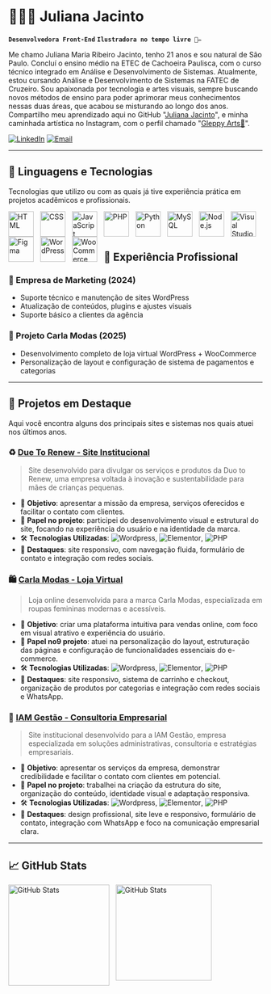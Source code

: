 # 👩🏻‍💻 Juliana Jacinto

**`Desenvolvedora Front-End`** **`Ilustradora no tempo livre 🎨✏️`**

Me chamo Juliana Maria Ribeiro Jacinto, tenho 21 anos e sou natural de São Paulo. Concluí o ensino médio na ETEC de Cachoeira Paulisca, com o curso técnico integrado em Análise e Desenvolvimento de Sistemas. Atualmente, estou cursando Análise e Desenvolvimento de Sistemas na FATEC de Cruzeiro. Sou apaixonada por tecnologia e artes visuais, sempre buscando novos métodos de ensino para poder aprimorar meus conhecimentos nessas duas áreas, que acabou se misturando ao longo dos anos. Compartilho meu aprendizado aqui no GitHub "[Juliana Jacinto](https://github.com/JulianaJacinto/)", e minha caminhada artística no Instagram, com o perfil chamado "[Gleppy Arts🌱](https://www.instagram.com/gleppy.arts)".

[![LinkedIn](https://img.shields.io/badge/-LinkedIn-0077B5?style=flat&logo=linkedin&logoColor=white)](https://www.linkedin.com/in/juliana-jacinto/)
[![Email](https://img.shields.io/badge/-Email-D14836?style=flat&logo=gmail&logoColor=white)](mailto:julimaria2003@gmail.com)

---

## 🤖 Linguagens e Tecnologias
Tecnologias que utilizo ou com as quais já tive experiência prática em projetos acadêmicos e profissionais.

<img 
    align="left" 
    alt="HTML"
    title="HTML" 
    width="50px" 
    style="padding-right: 10px;" 
    src="https://cdn.jsdelivr.net/gh/devicons/devicon@latest/icons/html5/html5-original.svg" 
/>
<img 
    align="left" 
    alt="CSS" 
    title="CSS"
    width="50px" 
    style="padding-right: 10px;" 
    src="https://cdn.jsdelivr.net/gh/devicons/devicon@latest/icons/css3/css3-original.svg" 
/>
<img 
    align="left" 
    alt="JavaScript" 
    title="JavaScript"
    width="50px" 
    style="padding-right: 10px;" 
    src="https://cdn.jsdelivr.net/gh/devicons/devicon@latest/icons/javascript/javascript-original.svg" 
/>
<img 
    align="left" 
    alt="PHP" 
    title="PHP"
    width="50px" 
    style="padding-right: 10px;" 
    src="https://cdn.jsdelivr.net/gh/devicons/devicon@latest/icons/php/php-original.svg" 
/>
<img 
    align="left" 
    alt="Python" 
    title="Python"
    width="50px" 
    style="padding-right: 10px;" 
    src="https://cdn.jsdelivr.net/gh/devicons/devicon@latest/icons/python/python-original.svg" 
/>
<img 
    align="left" 
    alt="MySQL" 
    title="MySQL"
    width="50px" 
    style="padding-right: 10px;" 
    src="https://cdn.jsdelivr.net/gh/devicons/devicon@latest/icons/mysql/mysql-original-wordmark.svg" 
/>
<img 
    align="left" 
    alt="Node.js" 
    title="Node.js"
    width="50px" 
    style="padding-right: 10px;" 
    src="https://cdn.jsdelivr.net/gh/devicons/devicon@latest/icons/nodejs/nodejs-original-wordmark.svg" 
/>
<img 
    align="left" 
    alt="Visual Studio Code" 
    title="Visual Studio Code"
    width="50px" 
    style="padding-right: 10px;" 
    src="https://cdn.jsdelivr.net/gh/devicons/devicon@latest/icons/vscode/vscode-original.svg" 
/>
<img 
    align="left" 
    alt="Figma" 
    title="Figma"
    width="50px" 
    style="padding-right: 10px;" 
    src="https://cdn.jsdelivr.net/gh/devicons/devicon@latest/icons/figma/figma-original.svg" 
/>
<img 
    align="left" 
    alt="WordPress" 
    title="WordPress"
    width="50px" 
    style="padding-right: 10px;" 
    src="https://cdn.jsdelivr.net/gh/devicons/devicon@latest/icons/wordpress/wordpress-original.svg" 
/>
<img 
    align="left" 
    alt="WooCommerce" 
    title="WooCommerce"
    width="50px" 
    style="padding-right: 10px;" 
    src="https://cdn.jsdelivr.net/gh/devicons/devicon@latest/icons/woocommerce/woocommerce-plain-wordmark.svg" 
/>
<br/>
<br/>

---

## 💼 Experiência Profissional

### 🏢 Empresa de Marketing (2024)
- Suporte técnico e manutenção de sites WordPress
- Atualização de conteúdos, plugins e ajustes visuais
- Suporte básico a clientes da agência

### 🛒 Projeto Carla Modas (2025)
- Desenvolvimento completo de loja virtual WordPress + WooCommerce
- Personalização de layout e configuração de sistema de pagamentos e categorias

---

## 📌 Projetos em Destaque
Aqui você encontra alguns dos principais sites e sistemas nos quais atuei nos últimos anos.

### ♻️ [Due To Renew - Site Institucional](https://duetorenew.com/)
> Site desenvolvido para divulgar os serviços e produtos da Duo to Renew, uma empresa voltada à inovação e sustentabilidade para mães de crianças pequenas.

- 🌿 **Objetivo**: apresentar a missão da empresa, serviços oferecidos e facilitar o contato com clientes.
- 💼 **Papel no projeto**: participei do desenvolvimento visual e estrutural do site, focando na experiência do usuário e na identidade da marca.
- 🛠️ **Tecnologias Utilizadas**: ![Wordpress](https://img.shields.io/badge/-WordPress-3776AB?style=flat&logo=wordpress&logoColor=white), ![Elementor](https://img.shields.io/badge/-ElementorPro-e6477c?style=flat&logo=elemetorpro&logoColor=white), ![PHP](https://img.shields.io/badge/-PHP-e68e47?style=flat&logo=php&logoColor=white)
- 📱 **Destaques**: site responsivo, com navegação fluida, formulário de contato e integração com redes sociais.

### 🛍️ [Carla Modas - Loja Virtual](https://carlaamodas.com.br/)
> Loja online desenvolvida para a marca Carla Modas, especializada em roupas femininas modernas e acessíveis.

- 🧵 **Objetivo**: criar uma plataforma intuitiva para vendas online, com foco em visual atrativo e experiência do usuário.
- 💼 **Papel no9 projeto**: atuei na personalização do layout, estruturação das páginas e configuração de funcionalidades essenciais do e-commerce.
- 🛠️ **Tecnologias Utilizadas**: ![Wordpress](https://img.shields.io/badge/-WordPress-3776AB?style=flat&logo=wordpress&logoColor=white), ![Elementor](https://img.shields.io/badge/-ElementorPro-e6477c?style=flat&logo=elemetorpro&logoColor=white), ![PHP](https://img.shields.io/badge/-PHP-e68e47?style=flat&logo=php&logoColor=white)
- 📱 **Destaques**: site responsivo, sistema de carrinho e checkout, organização de produtos por categorias e integração com redes sociais e WhatsApp.

### 🧠 [IAM Gestão - Consultoria Empresarial](https://iamgestao.com.br/)
> Site institucional desenvolvido para a IAM Gestão, empresa especializada em soluções administrativas, consultoria e estratégias empresariais.

- 🎯 **Objetivo**: apresentar os serviços da empresa, demonstrar credibilidade e facilitar o contato com clientes em potencial.
- 💼 **Papel no projeto**: trabalhei na criação da estrutura do site, organização do conteúdo, identidade visual e adaptação responsiva.
- 🛠️ **Tecnologias Utilizadas**: ![Wordpress](https://img.shields.io/badge/-WordPress-3776AB?style=flat&logo=wordpress&logoColor=white), ![Elementor](https://img.shields.io/badge/-ElementorPro-e6477c?style=flat&logo=elemetorpro&logoColor=white), ![PHP](https://img.shields.io/badge/-PHP-e68e47?style=flat&logo=php&logoColor=white)
- 📱 **Destaques**: design profissional, site leve e responsivo, formulário de contato, integração com WhatsApp e foco na comunicação empresarial clara.

---

## 📈 GitHub Stats

<p>
  <img 
    align="left" 
    alt="GitHub Stats" 
    height="200" 
    style="padding-right: 10px;" 
    src="https://github-readme-stats.vercel.app/api?username=JulianaJacinto&show_icons=true&theme=dracula&include_all_commits=true&locale=pt-br" 
  />
<img 
      align="left" 
      alt="GitHub Stats" 
      height="190" 
      src="https://github-readme-stats.vercel.app/api/top-langs/?username=JulianaJacinto&theme=dracula&layout=compact&custom_title=Tecnologias&langs_count=9" 
  />
</p>
<br/>
<br/>
